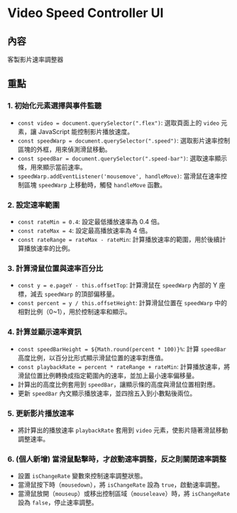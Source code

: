 # Video Speed Controller UI

## 內容
客製影片速率調整器

## 重點

### 1. 初始化元素選擇與事件監聽
- `const video = document.querySelector(".flex")`: 選取頁面上的 `video` 元素，讓 JavaScript 能控制影片播放速度。
- `const speedWarp = document.querySelector(".speed")`: 選取影片速率控制區塊的外框，用來偵測滑鼠移動。
- `const speedBar = document.querySelector(".speed-bar")`: 選取速率顯示條，用來顯示當前速率。
- `speedWarp.addEventListener('mousemove', handleMove)`: 當滑鼠在速率控制區塊 `speedWarp` 上移動時，觸發 `handleMove` 函數。

### 2. 設定速率範圍
- `const rateMin = 0.4`: 設定最低播放速率為 0.4 倍。
- `const rateMax = 4`: 設定最高播放速率為 4 倍。
- `const rateRange = rateMax - rateMin`: 計算播放速率的範圍，用於後續計算播放速率的比例。

### 3. 計算滑鼠位置與速率百分比
- `const y = e.pageY - this.offsetTop`: 計算滑鼠在 `speedWarp` 內部的 Y 座標，減去 `speedWarp` 的頂部偏移量。
- `const percent = y / this.offsetHeight`: 計算滑鼠位置在 `speedWarp` 中的相對比例（0~1），用於控制速率和顯示。

### 4. 計算並顯示速率資訊
- `const speedBarHeight = ${Math.round(percent * 100)}%`: 計算 `speedBar` 高度比例，以百分比形式顯示滑鼠位置的速率對應值。
- `const playbackRate = percent * rateRange + rateMin`: 計算播放速率，將滑鼠位置比例轉換成指定範圍內的速率，並加上最小速率偏移量。
- 計算出的高度比例套用到 `speedBar`，讓顯示條的高度與滑鼠位置相對應。
- 更新 `speedBar` 內文顯示播放速率，並四捨五入到小數點後兩位。

### 5. 更新影片播放速率
-  將計算出的播放速率 `playbackRate` 套用到 `video` 元素，使影片隨著滑鼠移動調整速率。


### 6. (個人新增) 當滑鼠點擊時，才啟動速率調整，反之則關閉速率調整
- 設置 `isChangeRate` 變數來控制速率調整狀態。
- 當滑鼠按下時（`mousedown`），將 `isChangeRate` 設為 `true`，啟動速率調整。
- 當滑鼠放開（`mouseup`）或移出控制區域（`mouseleave`）時，將 `isChangeRate` 設為 `false`，停止速率調整。